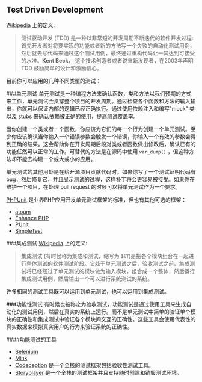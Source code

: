 ## Test Driven Development 
[Wikipedia](http://en.wikipedia.org/wiki/Test-driven_development) 上的定义:
> 测试驱动开发 (TDD) 是一种以非常短的开发周期不断迭代的软件开发过程:首先开发者对将要实现的功能或者新的方法写一个失败的自动化测试用例，然后就去写代码来通过这个测试用例，最终通过重构代码让一其达到可接受的水准。**Kent Beck**， 这个技术创造者或者说重新发现者，在2003年声明TDD 鼓励简单的设计和激励信心。

目前你可以应用的几种不同类型的测试：

###单元测试
单元测试是一种编程方法来确认函数，类和方法以我们预期的方式来工作，单元测试会贯穿整个项目的开发周期。通过检查各个函数和方法的输入输出，你就可以保证内部的逻辑已经正确执行。通过使用依赖注入和编写"mock" 类以及 stubs 来确认依赖被正确的使用，提高测试覆盖率。

当你创建一个类或者一个函数，你应该为它们的每一个行为创建一个单元测试。至少你应该确认当你输入一个错误参数会触发一个错误，你输入一个有效的参数会得到正确的结果。这会帮助你在开发周期后段对类或者函数做出修改后，确认已有的功能任然可以正常的工作。可替代的方法是在源码中使用 `var_dump()` ，但这种方法却不能去构建一个或大或小的应用。

单元测试的其他用处是在给开源项目贡献代码时。如果你写了一个测试证明代码有bug，然后修复它，并且展示测试的过程，这样补丁将会更容易被接受。如果你在维护一个项目，在处理 pull request 的时候可以将单元测试作为一个要求。

[PHPUnit](https://phpunit.de/) 是业界PHP应用开发单元测试框架的标准，但也有其他可选的框架：

- [atoum](https://github.com/atoum/atoum)
- [Enhance PHP](https://github.com/Enhance-PHP/Enhance-PHP)  
- [PUnit](http://punit.smf.me.uk/)
- [SimpleTest](http://simpletest.org/)

###集成测试
[Wikipedia](http://en.wikipedia.org/wiki/Test-driven_development) 上的定义:
> 集成测试 (有时候称为集成和测试，缩写为 `I&T`)是把各个模块组合在一起进行整体测试的软件测试阶段。它处于单元测试之后，验收测试之前。集成测试将已经经过了单元测试的模块做为输入模块，组合成一个整体，然后运行集成测试用例，然后输出一个可以进行系统测试的系统。

许多相同的测试工具既可以运用到单元测试，也可以运用到集成测试。

###功能性测试
有时候也被称之为验收测试，功能测试是通过使用工具来生成自动化的测试用例，然后在真实的系统上运行。而不是单元测试中简单的验证单个模块的正确性和集成测试中验证各个模块间交互的正确性。这些工具会使用代表性的真实数据来模拟真实用户的行为来验证系统的正确性。

####功能测试的工具

- [Selenium](http://docs.seleniumhq.org/)
- [Mink](http://mink.behat.org/en/latest/)
- [Codeception](http://codeception.com/) 是一个全栈的测试框架包括验收性测试工具。
- [Storyplayer](http://datasift.github.io/storyplayer/) 是一个全栈的测试框架并且支持随时创建和销毁测试环境。
